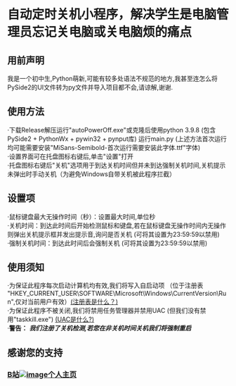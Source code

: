 # 自动定时关机小程序，解决学生是电脑管理员忘记关电脑或关电脑烦的痛点

## 用前声明<br>
我是一个初中生,Python萌新,可能有较多处语法不规范的地方,我甚至连怎么将PySide2的UI文件转为py文件并导入项目都不会,请谅解,谢谢.

## 使用方法<br>
·下载Release解压运行"autoPowerOff.exe"或克隆后使用python 3.9.8 (包含PySide2 + PythonWx + pywin32 + pynput库) 运行main.py (上述方法首次运行均可能需要安装"MiSans-Semibold-首次运行需要安装此字体.ttf"字体)<br>
·设置界面可在托盘图标右键后,单击"设置"打开<br>
·托盘图标右键后"关机"选项用于到达关机时间但并未到达强制关机时间,关机提示未弹出时手动关机（为避免Windows自带关机被此程序拦截）<br>

## 设置项<br>
·鼠标键盘最大无操作时间（秒）：设置最大时间,单位秒<br>
·关机时间：到达此时间后开始检测鼠标和键盘,若在鼠标键盘无操作时间内无操作则弹出关机提示框并发出提示音,询问是否关机 (可将其设置为23:59:59以禁用)<br>
·强制关机时间：到达此时间后会强制关机 (可将其设置为23:59:59以禁用)<br>

## 使用须知<br>
·为保证此程序每次启动计算机均有效,我们将写入自启动项 （位于注册表 "HKEY_CURRENT_USER\SOFTWARE\Microsoft\Windows\CurrentVersion\Run",仅对当前用户有效）[(注册表是什么？)](https://docs.microsoft.com/zh-cn/windows/win32/sysinfo/registry)<br>
·为保证此程序不被关闭,我们将禁用任务管理器并禁用UAC (但我们没有禁用"taskkill.exe") [(UAC是什么?)](https://docs.microsoft.com/zh-cn/windows/security/identity-protection/user-account-control/how-user-account-control-works)<br>
·**警告：** _**我们注册了关机检测,若您在非关机时间关机我们将强制重启**_<br>

## 感谢您的支持<br>
### [B站![image](https://i0.hdslb.com/bfs/archive/bd116d19ba607277ad5413196d80b6776765039d.png)个人主页](https://space.bilibili.com/687039517)
